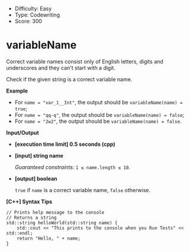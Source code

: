 - Difficulty: Easy
- Type: Codewriting
- Score: 300

# variableName

Correct variable names consist only of English letters, digits and underscores and they can't start with a digit.

Check if the given string is a correct variable name.

**Example**

- For `name = "var_1__Int"`, the output should be
  `variableName(name) = true`;
- For `name = "qq-q"`, the output should be
  `variableName(name) = false`;
- For `name = "2w2"`, the output should be
  `variableName(name) = false`.

**Input/Output**

- **[execution time limit] 0.5 seconds (cpp)**

- **[input] string name**

  *Guaranteed constraints:*
  `1 ≤ name.length ≤ 10`.

- **[output] boolean**

  `true` if `name` is a correct variable name, `false` otherwise.

**[C++] Syntax Tips**

```
// Prints help message to the console
// Returns a string
std::string helloWorld(std::string name) {
    std::cout << "This prints to the console when you Run Tests" << std::endl;
    return "Hello, " + name;
}
```